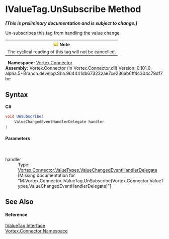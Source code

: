 # IValueTag.UnSubscribe Method 
 _**\[This is preliminary documentation and is subject to change.\]**_

Un-subscribes this tag from handling the value change.
&nbsp;<table><tr><th>![Note](media/AlertNote.png) Note</th></tr><tr><td>The cyclical reading of this tag will not be cancelled.</td></tr></table>&nbsp;
**Namespace:**&nbsp;<a href="N_Vortex_Connector.md">Vortex.Connector</a><br />**Assembly:**&nbsp;Vortex.Connector (in Vortex.Connector.dll) Version: 0.101.0-alpha.5+Branch.develop.Sha.964441db673232ae7ce236ab6ff4c304c79df7be

## Syntax

**C#**<br />
``` C#
void UnSubscribe(
	ValueChangedEventHandlerDelegate handler
)
```


#### Parameters
&nbsp;<dl><dt>handler</dt><dd>Type: <a href="T_Vortex_Connector_ValueTypes_ValueChangedEventHandlerDelegate.md">Vortex.Connector.ValueTypes.ValueChangedEventHandlerDelegate</a><br />\[Missing <param name="handler"/> documentation for "M:Vortex.Connector.IValueTag.UnSubscribe(Vortex.Connector.ValueTypes.ValueChangedEventHandlerDelegate)"\]</dd></dl>

## See Also


#### Reference
<a href="T_Vortex_Connector_IValueTag.md">IValueTag Interface</a><br /><a href="N_Vortex_Connector.md">Vortex.Connector Namespace</a><br />